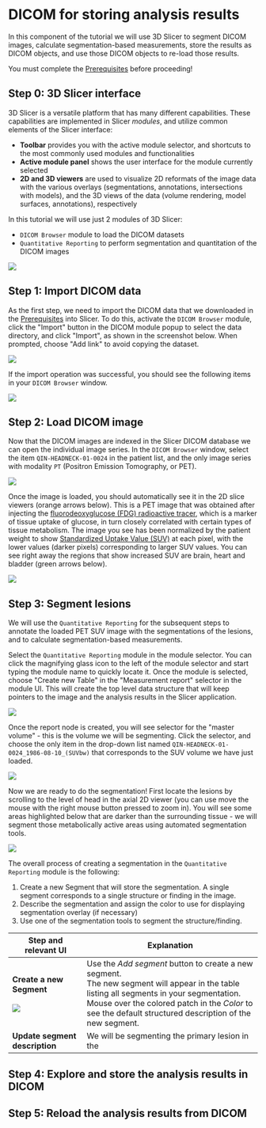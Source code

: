 # DICOM for storing analysis results

In this component of the tutorial we will use 3D Slicer to segment DICOM images, calculate segmentation-based measurements, store the results as DICOM objects, and use those DICOM objects to re-load those results.

You must complete the [Prerequisites](/gitbook/prerequisites.md) before proceeding!

## Step 0: 3D Slicer interface

3D Slicer is a versatile platform that has many different capabilities. These capabilities are implemented in Slicer _modules_, and utilize common elements of the Slicer interface:

* **Toolbar** provides you with the active module selector, and shortcuts to the most commonly used modules and functionalities
* **Active module panel** shows the user interface for the module currently selected
* **2D and 3D viewers** are used to visualize 2D reformats of the image data with the various overlays (segmentations, annotations, intersections with models), and the 3D views of the data (volume rendering, model surfaces, annotations), respectively

In this tutorial we will use just 2 modules of 3D Slicer: 
* `DICOM Browser` module to load the DICOM datasets
* `Quantitative Reporting` to perform segmentation and quantitation of the DICOM images

![](/gitbook/assets/slicer-ui.png)


## Step 1: Import DICOM data

As the first step, we need to import the DICOM data that we downloaded in the [Prerequisites](/gitbook/prerequisites.md) into Slicer. To do this, activate the `DICOM Browser` module, click the "Import" button in the DICOM module popup to select the data directory, and click "Import", as shown in the screenshot below. When prompted, choose "Add link" to avoid copying the dataset.

![](/gitbook/assets/dicom-import.png)

If the import operation was successful, you should see the following items in your `DICOM Browser` window.

![](/gitbook/assets/dicom-imported.png)

## Step 2: Load DICOM image

Now that the DICOM images are indexed in the Slicer DICOM database we can open the individual image series. In the `DICOM Browser` window, select the item `QIN-HEADNECK-01-0024` in the patient list, and the only image series with modality `PT` (Positron Emission Tomography, or PET). 

![](/gitbook/assets/pt-load.png)

Once the image is loaded, you should automatically see it in the 2D slice viewers (orange arrows below). This is a PET image that was obtained after injecting the [fluorodeoxyglucose (FDG) radioactive tracer](http://bit.ly/2x1hODX), which is a marker of tissue uptake of glucose, in turn closely correlated with certain types of tissue metabolism. The image you see has been normalized by the patient weight to show [Standardized Uptake Value (SUV)](https://en.wikipedia.org/wiki/Standardized_uptake_value) at each pixel, with the lower values (darker pixels) corresponding to larger SUV values. You can see right away the regions that show increased SUV are brain, heart and bladder (green arrows below).

![](/gitbook/assets/pt-loaded.png)

## Step 3: Segment lesions

We will use the `Quantitative Reporting` for the subsequent steps to annotate the loaded PET SUV image with the segmentations of the lesions, and to calculate segmentation-based measurements.

Select the `Quantitative Reporting` module in the module selector. You can click the magnifying glass icon to the left of the module selector and start typing the module name to quickly locate it. Once the module is selected, choose "Create new Table" in the "Measurement report" selector in the module UI. This will create the top level data structure that will keep pointers to the image and the analysis results in the Slicer application.

![](/gitbook/assets/select-qr.png)

Once the report node is created, you will see selector for the "master volume" - this is the volume we will be segmenting. Click the selector, and choose the only item in the drop-down list named `QIN-HEADNECK-01-0024_1986-08-10_(SUVbw)` that corresponds to the SUV volume we have just loaded.

![](/gitbook/assets/select-master.png)

Now we are ready to do the segmentation! First locate the lesions by scrolling to the level of head in the axial 2D viewer (you can use move the mouse with the right mouse button pressed to zoom in). You will see some areas highlighted below that are darker than the surrounding tissue - we will segment those metabolically active areas using automated segmentation tools.

![](/gitbook/assets/pt-lesion.png)

The overall process of creating a segmentation in the `Quantitative Reporting` module is the following:

1. Create a new Segment that will store the segmentation. A single segment corresponds to a single structure or finding in the image.
2. Describe the segmentation and assign the color to use for displaying segmentation overlay (if necessary)
3. Use one of the segmentation tools to segment the structure/finding.



| Step and relevant UI | Explanation |
| -- | -- |
| **Create a new Segment** <br><br> ![](/gitbook/assets/add-segment.png) | Use the _Add segment_ button to create a new segment. <br>The new segment will appear in the table listing all segments in your segmentation. <br>Mouse over the colored patch in the _Color_ to see the default structured description of the new segment.|
| **Update segment description**| We will be segmenting the primary lesion in the |


## Step 4: Explore and store the analysis results in DICOM

## Step 5: Reload the analysis results from DICOM
